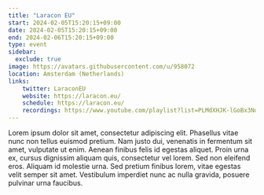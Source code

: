 ```yaml
---
title: "Laracon EU"
start: 2024-02-05T15:20:15+09:00
date: 2024-02-05T15:20:15+09:00
end: 2024-02-06T15:20:15+09:00
type: event
sidebar:
  exclude: true
image: https://avatars.githubusercontent.com/u/958072
location: Amsterdam (Netherlands)
links:
    twitter: LaraconEU
    website: https://laracon.eu/
    schedule: https://laracon.eu/
    recordings: https://www.youtube.com/playlist?list=PLMdXHJK-lGoBx3Nq2jHgrU7DGsJNi1nwi
---
```


Lorem ipsum dolor sit amet, consectetur adipiscing elit. Phasellus vitae nunc non tellus euismod pretium. Nam justo dui, venenatis in fermentum sit amet, vulputate ut enim. Aenean finibus felis id egestas aliquet. Proin urna ex, cursus dignissim aliquam quis, consectetur vel lorem. Sed non eleifend eros. Aliquam id molestie urna. Sed pretium finibus lorem, vitae egestas velit semper sit amet. Vestibulum imperdiet nunc ac nulla gravida, posuere pulvinar urna faucibus. 